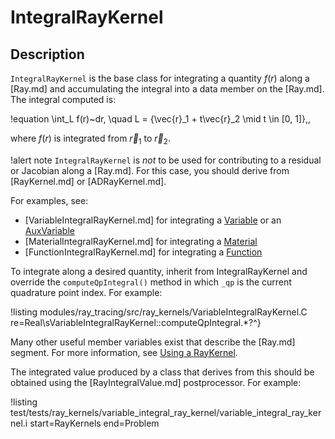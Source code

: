 # IntegralRayKernel

## Description

`IntegralRayKernel` is the base class for integrating a quantity $f(r)$ along a [Ray.md] and accumulating the integral into a data member on the [Ray.md]. The integral computed is:

!equation
\int_L f(r)~dr, \quad L = \{\vec{r}_1 + t\vec{r}_2 \mid t \in [0, 1]\}\,,

where $f(r)$ is integrated from $\vec{r}_1$ to $\vec{r}_2$.

!alert note
`IntegralRayKernel` is *not* to be used for contributing to a residual or Jacobian along a [Ray.md]. For this case, you should derive from [RayKernel.md] or [ADRayKernel.md].

For examples, see:

- [VariableIntegralRayKernel.md] for integrating a [Variable](Variables/index.md) or an [AuxVariable](AuxVariables/index.md)
- [MaterialIntegralRayKernel.md] for integrating a [Material](Materials/index.md)
- [FunctionIntegralRayKernel.md] for integrating a [Function](Functions/index.md)

To integrate along a desired quantity, inherit from IntegralRayKernel and override the `computeQpIntegral()` method in which `_qp` is the current quadrature point index. For example:

!listing modules/ray_tracing/src/ray_kernels/VariableIntegralRayKernel.C re=Real\sVariableIntegralRayKernel::computeQpIntegral.*?^}

Many other useful member variables exist that describe the [Ray.md] segment. For more information, see [Using a RayKernel](syntax/RayKernels/index.md#using-a-raykernel).

The integrated value produced by a class that derives from this should be obtained using the [RayIntegralValue.md] postprocessor. For example:

!listing test/tests/ray_kernels/variable_integral_ray_kernel/variable_integral_ray_kernel.i start=RayKernels end=Problem
